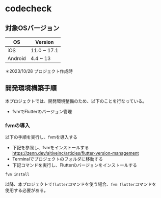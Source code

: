 # codecheck
## 対象OSバージョン

|  OS  |  Version  |
| ---- | ---- |
|  iOS  |  11.0 ~ 17.1  |
|  Android  |  4.4 ~ 13  |

＊2023/10/28 プロジェクト作成時

## 開発環境構築手順
本プロジェクトでは、開発環境整備のため、以下のことを行なっている。
- fvmでFlutterのバージョン管理

### fvmの導入
以下の手順を実行し、fvmを導入する
- 下記を参照し、fvmをインストールする
https://zenn.dev/altiveinc/articles/flutter-version-management
- Terminalでプロジェクトのフォルダに移動する
- 下記コマンドを実行し、Flutterのバージョンをインストールする
```
fvm install
````
以降、本プロジェクトで`flutter`コマンドを使う場合、`fvm flutter`コマンドを使用する必要がある。